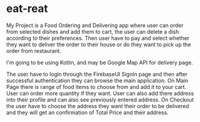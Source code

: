# eat-reat

My Project is a Food Ordering and Delivering app where user can order from selected dishes and add them to cart, the user can delete a dish according to their preferences.
Then user have to pay and select whether they want to deliver the order to their house or do they want to pick up the order from restaurant.

I'm going to be using Kotlin, and may be Google Map API for delivery page.

The user have to login through the FirebaseUI SignIn page and then after successful authentication they can browse the main application.
On Main Page there is range of food items to choose from and add it to your cart. User can order more quantity if they want.
User can also add there address into their profile and can also see previously entered address.
On Checkout the user have to choose the address they want their order to be delivered and they will get an confirmation of Total Price and their address.
